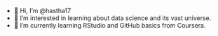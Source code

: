 - 👋 Hi, I’m @hastha17
- 👀 I’m interested in learning about data science and its vast universe.
- 🌱 I’m currently learning RStudio and GitHub basics from Coursera.

<!---
hastha17/hastha17 is a ✨ special ✨ repository because its `README.md` (this file) appears on your GitHub profile.
You can click the Preview link to take a look at your changes.
--->
